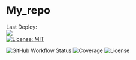 # My_repo

Last Deploy:<br>
<img src="https://github.com/SergeyKirakosyan/My_repo/actions/workflows/deploy.yml/badge.svg?branch=master"><br> [![License: MIT](https://img.shields.io/badge/License-MIT-yellow.svg)](https://opensource.org/licenses/MIT)


![GitHub Workflow Status](https://img.shields.io/github.com/SergeyKirakosyan/My_repo/actions/workflows/deploy.yml)
![Coverage](https://img.shields.io/codecov/c/github.com/SergeyKirakosyan/My_repo)
![License](https://img.shields.io/github.com/SergeyKirakosyan/My_repo)
